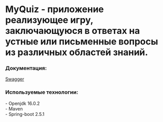 <h1>MyQuiz - приложение реализующее игру, заключающуюся в ответах на устные или письменные вопросы из различных областей знаний.</h1>
<h3>Документация:</h3>
<p><a href="http://localhost:8080/swagger-ui.html" class="blank">Swagger</a></p>
<h3>Используемые технологии:</h3>
- Openjdk 16.0.2 <br>
- Maven <br>
- Spring-boot 2.5.1 <br>
